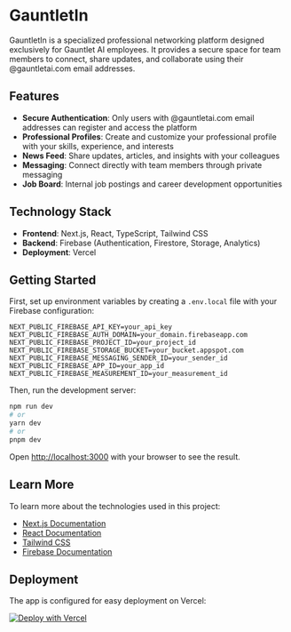# GauntletIn

GauntletIn is a specialized professional networking platform designed exclusively for Gauntlet AI employees. It provides a secure space for team members to connect, share updates, and collaborate using their @gauntletai.com email addresses.

## Features

- **Secure Authentication**: Only users with @gauntletai.com email addresses can register and access the platform
- **Professional Profiles**: Create and customize your professional profile with your skills, experience, and interests
- **News Feed**: Share updates, articles, and insights with your colleagues
- **Messaging**: Connect directly with team members through private messaging
- **Job Board**: Internal job postings and career development opportunities

## Technology Stack

- **Frontend**: Next.js, React, TypeScript, Tailwind CSS
- **Backend**: Firebase (Authentication, Firestore, Storage, Analytics)
- **Deployment**: Vercel

## Getting Started

First, set up environment variables by creating a `.env.local` file with your Firebase configuration:

```
NEXT_PUBLIC_FIREBASE_API_KEY=your_api_key
NEXT_PUBLIC_FIREBASE_AUTH_DOMAIN=your_domain.firebaseapp.com
NEXT_PUBLIC_FIREBASE_PROJECT_ID=your_project_id
NEXT_PUBLIC_FIREBASE_STORAGE_BUCKET=your_bucket.appspot.com
NEXT_PUBLIC_FIREBASE_MESSAGING_SENDER_ID=your_sender_id
NEXT_PUBLIC_FIREBASE_APP_ID=your_app_id
NEXT_PUBLIC_FIREBASE_MEASUREMENT_ID=your_measurement_id
```

Then, run the development server:

```bash
npm run dev
# or
yarn dev
# or
pnpm dev
```

Open [http://localhost:3000](http://localhost:3000) with your browser to see the result.

## Learn More

To learn more about the technologies used in this project:

- [Next.js Documentation](https://nextjs.org/docs)
- [React Documentation](https://reactjs.org/docs/getting-started.html)
- [Tailwind CSS](https://tailwindcss.com/docs)
- [Firebase Documentation](https://firebase.google.com/docs)

## Deployment

The app is configured for easy deployment on Vercel:

[![Deploy with Vercel](https://vercel.com/button)](https://vercel.com/new/clone?repository-url=https%3A%2F%2Fgithub.com%2FrogerHuntGauntlet%2Fgauntletin)
